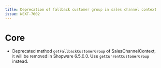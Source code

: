 ```yaml
---
title: Deprecation of fallback customer group in sales channel context
issue: NEXT-7602
---
```

# Core
* Deprecated method `getFallbackCustomerGroup` of SalesChannelContext, it will be removed in Shopware 6.5.0.0. Use `getCurrentCustomerGroup` instead.
